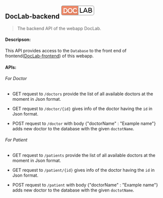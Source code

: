 ## DocLab-backend ![Markdown Logo](./logo-doclab.png)
 >The backend API of the webapp DocLab.

#### Descripson:
This API provides access to the `Database` to the front end of
frontend([DocLab-frontend](https://github.com/IIT-Project-Team/DocLab-frontend)) of this webapp.
#### APIs:
###### For Doctor
* GET request to `/doctors` provide the list of all available
 doctors at the moment in Json format.


* GET request to `/doctor/{id}` gives info of the doctor
  having the `id` in Json format.

* POST request to `/doctor` with body {"doctorName" : "Example name"} adds new doctor to the database with the given `doctotName`.


###### For Patient
* GET request to `/patients` provide the list of all available
  doctors at the moment in Json format.


* GET request to `/patient/{id}` gives info of the doctor
  having the `id` in Json format.

* POST request to `/patient` with body {"doctorName" : "Example name"} adds new doctor to the database with the given `doctotName`.

